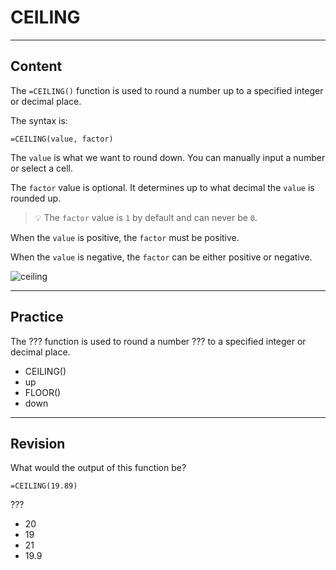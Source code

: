 ﻿---
author: Stefan-Stojanovic

type: normal

category: how to

links:
  - '[CEILING](https://support.google.com/docs/answer/3093471){documentation}'

---

# CEILING

---
## Content

The `=CEILING()` function is used to round a number up to a specified integer or decimal place.

The syntax is:
```plain-tex
=CEILING(value, factor)
```

The `value` is what we want to round down. You can manually input a number or select a cell.

The `factor` value is optional. It determines up to what decimal the `value` is rounded up. 

> 💡 The `factor` value is `1` by default and can never be `0`.

When the `value` is positive, the `factor` must be positive. 

When the `value` is negative, the `factor` can be either positive or negative.

![ceiling](https://img.enkipro.com/3ad58926a0e4b72d6897e9fa009f6345.png)

---
## Practice

The ??? function is used to round a number ??? to a specified integer or decimal place.

* CEILING()
* up
* FLOOR()
* down

---
## Revision

What would the output of this function be?

```plain-text
=CEILING(19.89)
```

???

- 20
- 19
- 21
- 19.9